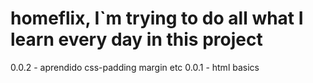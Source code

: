 # homeflix, I`m trying to do all what I learn every day in this project
0.0.2 - aprendido css-padding margin etc
0.0.1 - html basics

